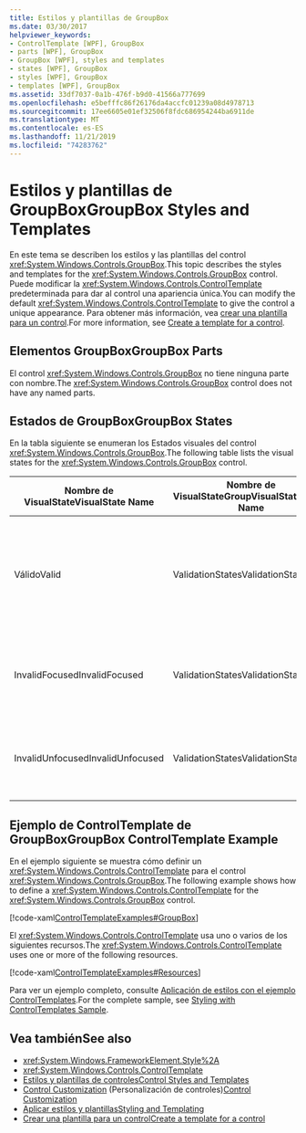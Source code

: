 ```yaml
---
title: Estilos y plantillas de GroupBox
ms.date: 03/30/2017
helpviewer_keywords:
- ControlTemplate [WPF], GroupBox
- parts [WPF], GroupBox
- GroupBox [WPF], styles and templates
- states [WPF], GroupBox
- styles [WPF], GroupBox
- templates [WPF], GroupBox
ms.assetid: 33df7037-0a1b-476f-b9d0-41566a777699
ms.openlocfilehash: e5befffc86f26176da4accfc01239a08d4978713
ms.sourcegitcommit: 17ee6605e01ef32506f8fdc686954244ba6911de
ms.translationtype: MT
ms.contentlocale: es-ES
ms.lasthandoff: 11/21/2019
ms.locfileid: "74283762"
---
```

# <a name="groupbox-styles-and-templates"></a><span data-ttu-id="842b2-102">Estilos y plantillas de GroupBox</span><span class="sxs-lookup"><span data-stu-id="842b2-102">GroupBox Styles and Templates</span></span>
<a name="introduction"></a><span data-ttu-id="842b2-103">En este tema se describen los estilos y las plantillas del control <xref:System.Windows.Controls.GroupBox>.</span><span class="sxs-lookup"><span data-stu-id="842b2-103">This topic describes the styles and templates for the <xref:System.Windows.Controls.GroupBox> control.</span></span> <span data-ttu-id="842b2-104">Puede modificar la <xref:System.Windows.Controls.ControlTemplate> predeterminada para dar al control una apariencia única.</span><span class="sxs-lookup"><span data-stu-id="842b2-104">You can modify the default <xref:System.Windows.Controls.ControlTemplate> to give the control a unique appearance.</span></span> <span data-ttu-id="842b2-105">Para obtener más información, vea [crear una plantilla para un control](../../../desktop-wpf/themes/how-to-create-apply-template.md).</span><span class="sxs-lookup"><span data-stu-id="842b2-105">For more information, see [Create a template for a control](../../../desktop-wpf/themes/how-to-create-apply-template.md).</span></span>  
  
<a name="groupbox_parts"></a>   
## <a name="groupbox-parts"></a><span data-ttu-id="842b2-106">Elementos GroupBox</span><span class="sxs-lookup"><span data-stu-id="842b2-106">GroupBox Parts</span></span>  
 <span data-ttu-id="842b2-107">El control <xref:System.Windows.Controls.GroupBox> no tiene ninguna parte con nombre.</span><span class="sxs-lookup"><span data-stu-id="842b2-107">The <xref:System.Windows.Controls.GroupBox> control does not have any named parts.</span></span>  
  
<a name="groupbox_states"></a>   
## <a name="groupbox-states"></a><span data-ttu-id="842b2-108">Estados de GroupBox</span><span class="sxs-lookup"><span data-stu-id="842b2-108">GroupBox States</span></span>  
 <span data-ttu-id="842b2-109">En la tabla siguiente se enumeran los Estados visuales del control <xref:System.Windows.Controls.GroupBox>.</span><span class="sxs-lookup"><span data-stu-id="842b2-109">The following table lists the visual states for the <xref:System.Windows.Controls.GroupBox> control.</span></span>  
  
|<span data-ttu-id="842b2-110">Nombre de VisualState</span><span class="sxs-lookup"><span data-stu-id="842b2-110">VisualState Name</span></span>|<span data-ttu-id="842b2-111">Nombre de VisualStateGroup</span><span class="sxs-lookup"><span data-stu-id="842b2-111">VisualStateGroup Name</span></span>|<span data-ttu-id="842b2-112">Descripción</span><span class="sxs-lookup"><span data-stu-id="842b2-112">Description</span></span>|  
|-|-|-|  
|<span data-ttu-id="842b2-113">Válido</span><span class="sxs-lookup"><span data-stu-id="842b2-113">Valid</span></span>|<span data-ttu-id="842b2-114">ValidationStates</span><span class="sxs-lookup"><span data-stu-id="842b2-114">ValidationStates</span></span>|<span data-ttu-id="842b2-115">El control utiliza la clase <xref:System.Windows.Controls.Validation> y la propiedad adjunta <xref:System.Windows.Controls.Validation.HasError%2A?displayProperty=nameWithType> es `false`.</span><span class="sxs-lookup"><span data-stu-id="842b2-115">The control uses the <xref:System.Windows.Controls.Validation> class and the <xref:System.Windows.Controls.Validation.HasError%2A?displayProperty=nameWithType> attached property is `false`.</span></span>|  
|<span data-ttu-id="842b2-116">InvalidFocused</span><span class="sxs-lookup"><span data-stu-id="842b2-116">InvalidFocused</span></span>|<span data-ttu-id="842b2-117">ValidationStates</span><span class="sxs-lookup"><span data-stu-id="842b2-117">ValidationStates</span></span>|<span data-ttu-id="842b2-118">La propiedad adjunta <xref:System.Windows.Controls.Validation.HasError%2A?displayProperty=nameWithType> es `true` tiene el foco.</span><span class="sxs-lookup"><span data-stu-id="842b2-118">The <xref:System.Windows.Controls.Validation.HasError%2A?displayProperty=nameWithType> attached property is `true` has the control has focus.</span></span>|  
|<span data-ttu-id="842b2-119">InvalidUnfocused</span><span class="sxs-lookup"><span data-stu-id="842b2-119">InvalidUnfocused</span></span>|<span data-ttu-id="842b2-120">ValidationStates</span><span class="sxs-lookup"><span data-stu-id="842b2-120">ValidationStates</span></span>|<span data-ttu-id="842b2-121">La propiedad adjunta <xref:System.Windows.Controls.Validation.HasError%2A?displayProperty=nameWithType> es `true` tiene el control no tiene el foco.</span><span class="sxs-lookup"><span data-stu-id="842b2-121">The <xref:System.Windows.Controls.Validation.HasError%2A?displayProperty=nameWithType> attached property is `true` has the control does not have focus.</span></span>|  
  
<a name="groupbox_controltemplate_example"></a>   
## <a name="groupbox-controltemplate-example"></a><span data-ttu-id="842b2-122">Ejemplo de ControlTemplate de GroupBox</span><span class="sxs-lookup"><span data-stu-id="842b2-122">GroupBox ControlTemplate Example</span></span>  
 <span data-ttu-id="842b2-123">En el ejemplo siguiente se muestra cómo definir un <xref:System.Windows.Controls.ControlTemplate> para el control <xref:System.Windows.Controls.GroupBox>.</span><span class="sxs-lookup"><span data-stu-id="842b2-123">The following example shows how to define a <xref:System.Windows.Controls.ControlTemplate> for the <xref:System.Windows.Controls.GroupBox> control.</span></span>  
  
 [!code-xaml[ControlTemplateExamples#GroupBox](~/samples/snippets/csharp/VS_Snippets_Wpf/ControlTemplateExamples/CS/resources/groupbox.xaml#groupbox)]  
  
 <span data-ttu-id="842b2-124">El <xref:System.Windows.Controls.ControlTemplate> usa uno o varios de los siguientes recursos.</span><span class="sxs-lookup"><span data-stu-id="842b2-124">The <xref:System.Windows.Controls.ControlTemplate> uses one or more of the following resources.</span></span>  
  
 [!code-xaml[ControlTemplateExamples#Resources](~/samples/snippets/csharp/VS_Snippets_Wpf/ControlTemplateExamples/CS/resources/shared.xaml#resources)]  
  
 <span data-ttu-id="842b2-125">Para ver un ejemplo completo, consulte [Aplicación de estilos con el ejemplo ControlTemplates](https://github.com/Microsoft/WPF-Samples/tree/master/Styles%20&%20Templates/IntroToStylingAndTemplating).</span><span class="sxs-lookup"><span data-stu-id="842b2-125">For the complete sample, see [Styling with ControlTemplates Sample](https://github.com/Microsoft/WPF-Samples/tree/master/Styles%20&%20Templates/IntroToStylingAndTemplating).</span></span>  
  
## <a name="see-also"></a><span data-ttu-id="842b2-126">Vea también</span><span class="sxs-lookup"><span data-stu-id="842b2-126">See also</span></span>

- <xref:System.Windows.FrameworkElement.Style%2A>
- <xref:System.Windows.Controls.ControlTemplate>
- [<span data-ttu-id="842b2-127">Estilos y plantillas de controles</span><span class="sxs-lookup"><span data-stu-id="842b2-127">Control Styles and Templates</span></span>](control-styles-and-templates.md)
- <span data-ttu-id="842b2-128">[Control Customization](control-customization.md) (Personalización de controles)</span><span class="sxs-lookup"><span data-stu-id="842b2-128">[Control Customization](control-customization.md)</span></span>
- [<span data-ttu-id="842b2-129">Aplicar estilos y plantillas</span><span class="sxs-lookup"><span data-stu-id="842b2-129">Styling and Templating</span></span>](../../../desktop-wpf/fundamentals/styles-templates-overview.md)
- [<span data-ttu-id="842b2-130">Crear una plantilla para un control</span><span class="sxs-lookup"><span data-stu-id="842b2-130">Create a template for a control</span></span>](../../../desktop-wpf/themes/how-to-create-apply-template.md)
